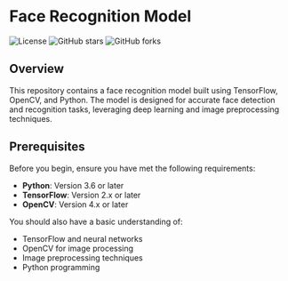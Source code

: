# Face Recognition Model

![License](https://img.shields.io/badge/license-MIT-blue.svg) ![GitHub stars](https://img.shields.io/github/stars/username/face-recognition-model) ![GitHub forks](https://img.shields.io/github/forks/username/face-recognition-model)

## Overview

This repository contains a face recognition model built using TensorFlow, OpenCV, and Python. The model is designed for accurate face detection and recognition tasks, leveraging deep learning and image preprocessing techniques.

## Prerequisites

Before you begin, ensure you have met the following requirements:

- **Python**: Version 3.6 or later
- **TensorFlow**: Version 2.x or later
- **OpenCV**: Version 4.x or later

You should also have a basic understanding of:

- TensorFlow and neural networks
- OpenCV for image processing
- Image preprocessing techniques
- Python programming

